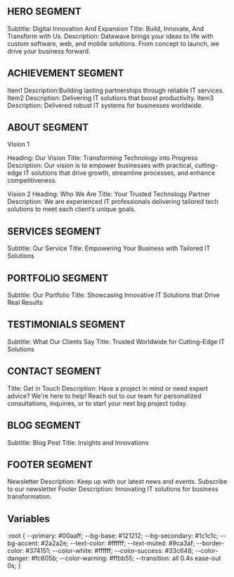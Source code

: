 ## HERO SEGMENT

Subtitle: Digital Innovation And Expansion
Title: Build, Innovate, And Transform with Us.
Description: Datawave brings your ideas to life with custom software, web, and
mobile solutions. From concept to launch, we drive your business
forward.

## ACHIEVEMENT SEGMENT

Item1 Description:Building lasting partnerships through reliable IT services.
Item2 Description: Delivering IT solutions that boost productivity.
Item3 Description: Delivered robust IT systems for businesses worldwide.

## ABOUT SEGMENT

Vision 1

Heading: Our Vision
Title: Transforming Technology into Progress
Description: Our vision is to empower businesses with practical,
cutting-edge IT solutions that drive growth, streamline
processes, and enhance competitiveness.

Vision 2
Heading: Who We Are
Title: Your Trusted Technology Partner
Description: We are experienced IT professionals delivering tailored tech
solutions to meet each client’s unique goals.

## SERVICES SEGMENT

Subtitle: Our Service
Title: Empowering Your Business with Tailored IT Solutions

## PORTFOLIO SEGMENT

Subtitle: Our Portfolio
Title: Showcasing Innovative IT Solutions that Drive Real Results

## TESTIMONIALS SEGMENT

Subtitle: What Our Clients Say
Title: Trusted Worldwide for Cutting-Edge IT Solutions

## CONTACT SEGMENT

Title: Get in Touch
Description: Have a project in mind or need expert advice? We're here to help!
Reach out to our team for personalized consultations, inquiries,
or to start your next big project today.

## BLOG SEGMENT

Subtitle: Blog Post
Title: Insights and Innovations

## FOOTER SEGMENT

Newsletter Description: Keep up with our latest news and events. Subscribe to our newsletter
Footer Description: Innovating IT solutions for business transformation.

## Variables

:root {
--primary: #00aaff;
--bg-base: #121212;
--bg-secondary: #1c1c1c;
--bg-accent: #2a2a2e;
--text-color: #ffffff;
--text-muted: #9ca3af;
--border-color: #374151;
--color-white: #ffffff;
--color-success: #33c648;
--color-danger: #fc605b;
--color-warning: #ffbb55;
--transition: all 0.4s ease-out 0s;
}
